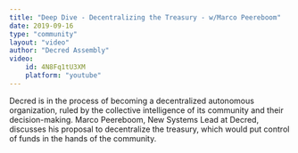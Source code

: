 ```yaml
---
title: "Deep Dive - Decentralizing the Treasury - w/Marco Peereboom"
date: 2019-09-16
type: "community"
layout: "video"
author: "Decred Assembly"
video:
    id: 4N8Fq1tU3XM
    platform: "youtube"
---
```


Decred is in the process of becoming a decentralized autonomous organization, ruled by the collective intelligence of its community and their decision-making. Marco Peereboom, New Systems Lead at Decred, discusses his proposal to decentralize the treasury, which would put control of funds in the hands of the community.

